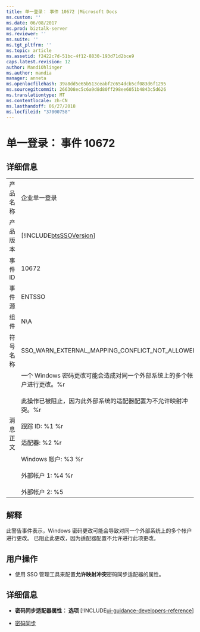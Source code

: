 ```yaml
---
title: 单一登录： 事件 10672 |Microsoft Docs
ms.custom: ''
ms.date: 06/08/2017
ms.prod: biztalk-server
ms.reviewer: ''
ms.suite: ''
ms.tgt_pltfrm: ''
ms.topic: article
ms.assetid: f2422c7d-51bc-4f12-8830-193d71d2bce9
caps.latest.revision: 12
author: MandiOhlinger
ms.author: mandia
manager: anneta
ms.openlocfilehash: 39a8dd5e65b513ceabf2c654dcb5cf083d6f1295
ms.sourcegitcommit: 266308ec5c6a9d8d80ff298ee6051b4843c5d626
ms.translationtype: MT
ms.contentlocale: zh-CN
ms.lasthandoff: 06/27/2018
ms.locfileid: "37000758"
---
```

# <a name="single-sign-on-event-10672"></a>单一登录： 事件 10672
## <a name="details"></a>详细信息  

|                 |                                                                                                                                                                                                                                                                                                                                                                                                                |
|-----------------|----------------------------------------------------------------------------------------------------------------------------------------------------------------------------------------------------------------------------------------------------------------------------------------------------------------------------------------------------------------------------------------------------------------|
|  产品名称   |                                                                                                                                                                                           企业单一登录                                                                                                                                                                                            |
| 产品版本 |                                                                                                                                                                           [!INCLUDE[btsSSOVersion](../includes/btsssoversion-md.md)]                                                                                                                                                                           |
|    事件 ID     |                                                                                                                                                                                                     10672                                                                                                                                                                                                      |
|  事件源   |                                                                                                                                                                                                     ENTSSO                                                                                                                                                                                                     |
|    组件    |                                                                                                                                                                                                      N\A                                                                                                                                                                                                       |
|  符号名称  |                                                                                                                                                                                 SSO_WARN_EXTERNAL_MAPPING_CONFLICT_NOT_ALLOWED                                                                                                                                                                                 |
|  消息正文   | 一个 Windows 密码更改可能会造成对同一个外部系统上的多个帐户进行更改。%r<br /><br /> 此操作已被阻止，因为此外部系统的适配器配置为不允许映射冲突。%r<br /><br /> 跟踪 ID: %1 %r<br /><br /> 适配器: %2 %r<br /><br /> Windows 帐户: %3 %r<br /><br /> 外部帐户 1: %4 %r<br /><br /> 外部帐户 2: %5 |

## <a name="explanation"></a>解释  
 此警告事件表示，Windows 密码更改可能会导致对同一个外部系统上的多个帐户进行更改。 已阻止此更改，因为适配器配置不允许进行此项更改。  

## <a name="user-action"></a>用户操作  

-   使用 SSO 管理工具来配置**允许映射冲突**密码同步适配器的属性。  

## <a name="more-info"></a>详细信息

- **密码同步适配器属性： 选项** [!INCLUDE[ui-guidance-developers-reference](../includes/ui-guidance-developers-reference.md)]

- [密码同步](../core/password-synchronization2.md)
